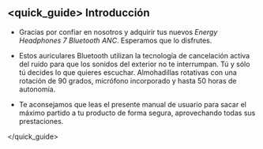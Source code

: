 ## <quick_guide> Introducción

*	Gracias por confiar en nosotros y adquirir tus nuevos *Energy Headphones 7 Bluetooth ANC*. Esperamos que lo disfrutes.

*	Estos auriculares Bluetooth utilizan la tecnología de cancelación activa del ruido para que los sonidos del exterior no te interrumpan. Tú y sólo tú decides lo que quieres escuchar. Almohadillas rotativas con una rotación de 90 grados, micrófono incorporado y hasta 50 horas de autonomía.

* Te aconsejamos que leas el presente manual de usuario para sacar el máximo partido a tu producto de forma segura, aprovechando todas sus prestaciones.

</unique> </quick_guide>


